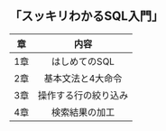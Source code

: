 ## 「スッキリわかるSQL入門」

|章|内容|
|:--:|:--:|
|1章|はしめてのSQL|[詳細](https://github.com/kaneda05/practice-SQL/blob/main/chr1/chr1.md)|
|2章|基本文法と4大命令|[詳細](https://github.com/kaneda05/practice-SQL/blob/main/chr2/chr2.md)|
|3章|操作する行の絞り込み|[詳細](https://github.com/kaneda05/practice-SQL/blob/main/chr3/chr3.md)|
|4章|検索結果の加工|[詳細](https://github.com/kaneda05/practice-SQL/blob/main/chr4/chr4.md)|
